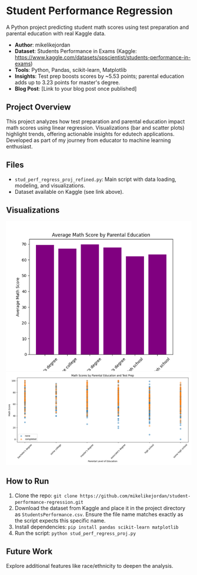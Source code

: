 # Student Performance Regression

A Python project predicting student math scores using test preparation and parental education with real Kaggle data.

- **Author**: mikelikejordan
- **Dataset**: Students Performance in Exams (Kaggle: https://www.kaggle.com/datasets/spscientist/students-performance-in-exams)
- **Tools**: Python, Pandas, scikit-learn, Matplotlib
- **Insights**: Test prep boosts scores by ~5.53 points; parental education adds up to 3.23 points for master's degree.
- **Blog Post**: [Link to your blog post once published]

## Project Overview
This project analyzes how test preparation and parental education impact math scores using linear regression. Visualizations (bar and scatter plots) highlight trends, offering actionable insights for edutech applications. Developed as part of my journey from educator to machine learning enthusiast.

## Files
- `stud_perf_regress_proj_refined.py`: Main script with data loading, modeling, and visualizations.
- Dataset available on Kaggle (see link above).

## Visualizations
![Bar Plot](bar_plot.png)
![Scatter Plot](scatter_plot.png)

## How to Run
1. Clone the repo: `git clone https://github.com/mikelikejordan/student-performance-regression.git`
2. Download the dataset from Kaggle and place it in the project directory as `StudentsPerformance.csv`. Ensure the file name matches exactly as the script expects this specific name.
3. Install dependencies: `pip install pandas scikit-learn matplotlib`
4. Run the script: `python stud_perf_regress_proj.py`

## Future Work
Explore additional features like race/ethnicity to deepen the analysis.

